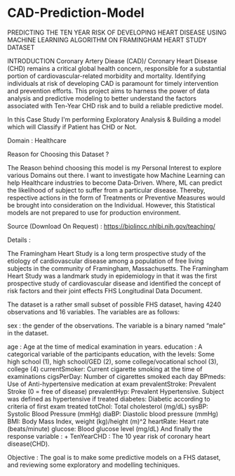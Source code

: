 # CAD-Prediction-Model
PREDICTING THE TEN YEAR RISK OF DEVELOPING HEART DISEASE USING MACHINE LEARNING ALGORITHM ON FRAMINGHAM HEART STUDY DATASET 

INTRODUCTION
Coronary Artery Diease (CAD)/ Coronary Heart Disease (CHD) remains a critical global health concern, responsible for a substantial portion of cardiovascular-related morbidity and mortality. Identifying individuals at risk of developing CAD is paramount for timely intervention and prevention efforts. This project aims to harness the power of data analysis and predictive modeling to better understand the factors associated with Ten-Year CHD risk and to build a reliable predictive model.

In this Case Study I'm performing Exploratory Analysis & Building a model which will Classify if Patient has CHD or Not.

Domain : Healthcare

Reason for Choosing this Dataset ?

The Reason behind choosing this model is my Personal Interest to explore various Domains out there.
I want to investigate how Machine Learning can help Healthcare industries to become Data-Driven. Where, ML can predict the likelihood of subject to suffer from a particular disease. Thereby, respective actions in the form of Treatments or Preventive Measures would be brought into consideration on the Individual.
However, this Statistical models are not prepared to use for production environment.

Source (Download On Request) : https://biolincc.nhlbi.nih.gov/teaching/

Details :

The Framingham Heart Study is a long term prospective study of the etiology of cardiovascular disease among a population of free living subjects in the community of Framingham, Massachusetts. The Framingham Heart Study was a landmark study in epidemiology in that it was the first prospective study of cardiovascular disease and identified the concept of risk factors and their joint effects FHS Longitudinal Data Document.

The dataset is a rather small subset of possible FHS dataset, having 4240 observations and 16 variables. The variables are as follows:

sex : the gender of the observations. The variable is a binary named “male” in the dataset.

age : Age at the time of medical examination in years.
education : A categorical variable of the participants education, with the levels: Some high school (1), high school/GED (2), some college/vocational school (3), college (4)
currentSmoker: Current cigarette smoking at the time of examinations
cigsPerDay: Number of cigarettes smoked each day
BPmeds: Use of Anti-hypertensive medication at exam
prevalentStroke: Prevalent Stroke (0 = free of disease)
prevalentHyp: Prevalent Hypertensive. Subject was defined as hypertensive if treated
diabetes: Diabetic according to criteria of first exam treated
totChol: Total cholesterol (mg/dL)
sysBP: Systolic Blood Pressure (mmHg)
diaBP: Diastolic blood pressure (mmHg)
BMI: Body Mass Index, weight (kg)/height (m)^2
heartRate: Heart rate (beats/minute)
glucose: Blood glucose level (mg/dL)
And finally the response variable : + TenYearCHD : The 10 year risk of coronary heart disease(CHD).

Objective :
The goal is to make some predictive models on a FHS dataset, and reviewing some exploratory and modelling techiniques.
